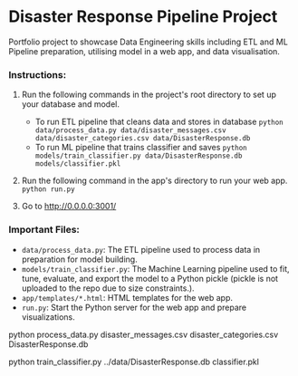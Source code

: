 # Disaster Response Pipeline Project

Portfolio project to showcase Data Engineering skills including ETL and ML Pipeline preparation, utilising model in a web app, and data visualisation.

### Instructions:
1. Run the following commands in the project's root directory to set up your database and model.

    - To run ETL pipeline that cleans data and stores in database
        `python data/process_data.py data/disaster_messages.csv data/disaster_categories.csv data/DisasterResponse.db`
    - To run ML pipeline that trains classifier and saves
        `python models/train_classifier.py data/DisasterResponse.db models/classifier.pkl`

2. Run the following command in the app's directory to run your web app.
    `python run.py`

3. Go to http://0.0.0.0:3001/

### Important Files:
- `data/process_data.py`: The ETL pipeline used to process data in preparation for model building.
- `models/train_classifier.py`: The Machine Learning pipeline used to fit, tune, evaluate, and export the model to a Python pickle (pickle is not uploaded to the repo due to size constraints.).
- `app/templates/*.html`: HTML templates for the web app.
- `run.py`: Start the Python server for the web app and prepare visualizations.



python process_data.py disaster_messages.csv disaster_categories.csv DisasterResponse.db

python train_classifier.py ../data/DisasterResponse.db classifier.pkl